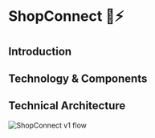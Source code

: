 # ShopConnect 🛒⚡

## Introduction

## Technology & Components

## Technical Architecture

![ShopConnect v1 flow](https://github.com/shopconnectorg/.github/assets/757742/d30de2c9-92f4-4383-8a4c-aa47970d1a51)
